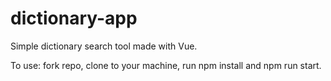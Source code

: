 # dictionary-app
Simple dictionary search tool made with Vue.

To use: fork repo, clone to your machine, run npm install and npm run start.
